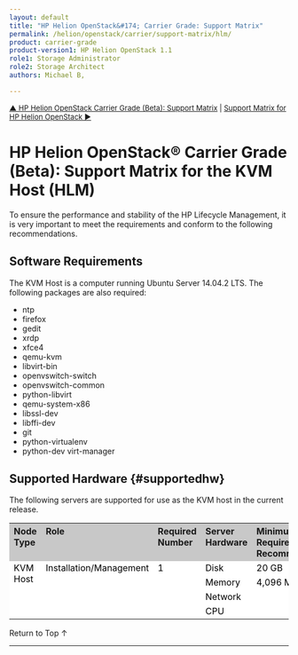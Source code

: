 ```yaml
---
layout: default
title: "HP Helion OpenStack&#174; Carrier Grade: Support Matrix"
permalink: /helion/openstack/carrier/support-matrix/hlm/
product: carrier-grade
product-version1: HP Helion OpenStack 1.1
role1: Storage Administrator
role2: Storage Architect
authors: Michael B, 

---
```

<!--UNDER REVISION-->

<script>

function PageRefresh {
onLoad="window.refresh"
}

PageRefresh();

</script>

<p style="font-size: small;"><a href="/helion/openstack/carrier/support-matrix/">&#9650; HP Helion OpenStack Carrier Grade (Beta): Support Matrix</a> |  <a href="/helion/openstack/carrier/support-matrix/helion/"> Support Matrix for HP Helion OpenStack &#9654;</a> </p>

# HP Helion OpenStack&#174; Carrier Grade (Beta): Support Matrix for the KVM Host (HLM)

To ensure the performance and stability of the HP Lifecycle Management, it is very important to meet the requirements and conform to the following recommendations.

## Software Requirements

The KVM Host is a computer running Ubuntu Server 14.04.2 LTS. The following packages are also required:

* ntp 
* firefox 
* gedit 
* xrdp 
* xfce4 
* qemu-kvm 
* libvirt-bin 
* openvswitch-switch 
* openvswitch-common 
* python-libvirt 
* qemu-system-x86 
* libssl-dev 
* libffi-dev 
* git 
* python-virtualenv 
* python-dev virt-manager


## Supported Hardware {#supportedhw}

The following servers are supported for use as the KVM host in the current release.
<table>
<tr style="background-color: #C8C8C8; text-align: left; vertical-align: top;">
<th>Node Type</th>
<th>Role</th>
<th>Required Number</th>
<th>Server Hardware</th>
<th>Minimum Requirements and Recommendations</th>
</tr>

<tr style="background-color: white; color: black; text-align: left; vertical-align: top;">
<td rowspan="4"> KVM Host</td>
<td rowspan="4">Installation/Management</td>
<td rowspan="4">1</td>
<td>Disk </td>
<td> 20 GB
</td>
</tr>
<tr style="background-color: white; color: black; text-align: left; vertical-align: top;">
<td>Memory </td>
<td>4,096 MB</td>
</tr>
<tr style="background-color: white; color: black;">
<td>Network </td>
<td> </td>
</tr>
<tr style="background-color: white; color: black; text-align: left; vertical-align: top;">
<td>CPU </td>
<td> </td>

</table>



<a href="#top" style="padding:14px 0px 14px 0px; text-decoration: none;"> Return to Top &#8593; </a>

----
